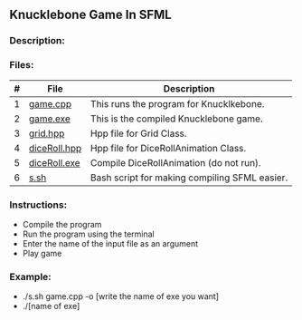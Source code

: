 ## Knucklebone Game In SFML

### Description:


### Files:
|   #   | File            | Description                                        |
| :---: | --------------- | -------------------------------------------------- |
|   1   | [game.cpp](https://github.com/jtsui23-code/2143-OOP/blob/main/Assignments/10-P03/game.cpp)        | This runs the program for Knucklkebone.      |
|   2   | [game.exe](https://github.com/jtsui23-code/2143-OOP/blob/main/Assignments/10-P03/game)          | This is the compiled Knucklebone game.                       |
|   3   | [grid.hpp](https://github.com/jtsui23-code/2143-OOP/blob/main/Assignments/10-P03/grid.hpp)        | Hpp file for Grid Class.      |
|   4  | [diceRoll.hpp](https://github.com/jtsui23-code/2143-OOP/blob/main/Assignments/10-P03/diceRoll.hpp)        | Hpp file for DiceRollAnimation Class.      |
|   5  | [diceRoll.exe](https://github.com/jtsui23-code/2143-OOP/blob/main/Assignments/10-P03/diceRoll)        | Compile DiceRollAnimation (do not run).      |
|   6  | [s.sh](https://github.com/jtsui23-code/2143-OOP/blob/main/Assignments/10-P03/s.sh)        | Bash script for making compiling SFML easier.      |


### Instructions:

- Compile the program
- Run the program using the terminal
- Enter the name of the input file as an argument
- Play game
  
### Example:
  - ./s.sh game.cpp -o [write the name of exe you want]
  - ./[name of exe] 
